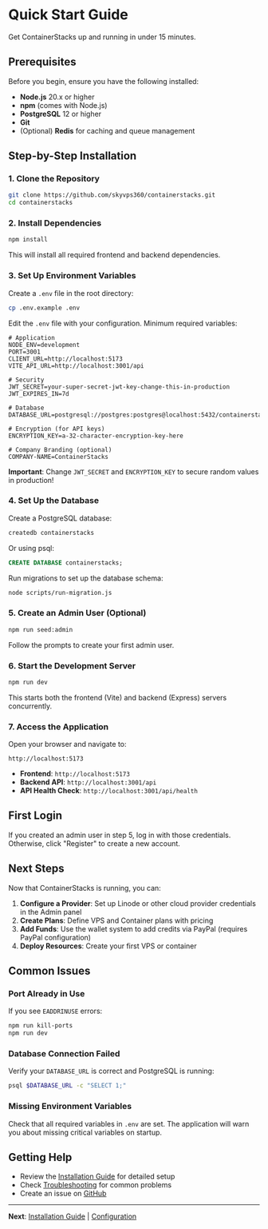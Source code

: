 # Quick Start Guide

Get ContainerStacks up and running in under 15 minutes.

## Prerequisites

Before you begin, ensure you have the following installed:

- **Node.js** 20.x or higher
- **npm** (comes with Node.js)
- **PostgreSQL** 12 or higher
- **Git**
- (Optional) **Redis** for caching and queue management

## Step-by-Step Installation

### 1. Clone the Repository

```bash
git clone https://github.com/skyvps360/containerstacks.git
cd containerstacks
```

### 2. Install Dependencies

```bash
npm install
```

This will install all required frontend and backend dependencies.

### 3. Set Up Environment Variables

Create a `.env` file in the root directory:

```bash
cp .env.example .env
```

Edit the `.env` file with your configuration. Minimum required variables:

```env
# Application
NODE_ENV=development
PORT=3001
CLIENT_URL=http://localhost:5173
VITE_API_URL=http://localhost:3001/api

# Security
JWT_SECRET=your-super-secret-jwt-key-change-this-in-production
JWT_EXPIRES_IN=7d

# Database
DATABASE_URL=postgresql://postgres:postgres@localhost:5432/containerstacks

# Encryption (for API keys)
ENCRYPTION_KEY=a-32-character-encryption-key-here

# Company Branding (optional)
COMPANY-NAME=ContainerStacks
```

**Important**: Change `JWT_SECRET` and `ENCRYPTION_KEY` to secure random values in production!

### 4. Set Up the Database

Create a PostgreSQL database:

```bash
createdb containerstacks
```

Or using psql:

```sql
CREATE DATABASE containerstacks;
```

Run migrations to set up the database schema:

```bash
node scripts/run-migration.js
```

### 5. Create an Admin User (Optional)

```bash
npm run seed:admin
```

Follow the prompts to create your first admin user.

### 6. Start the Development Server

```bash
npm run dev
```

This starts both the frontend (Vite) and backend (Express) servers concurrently.

### 7. Access the Application

Open your browser and navigate to:

```
http://localhost:5173
```

- **Frontend**: `http://localhost:5173`
- **Backend API**: `http://localhost:3001/api`
- **API Health Check**: `http://localhost:3001/api/health`

## First Login

If you created an admin user in step 5, log in with those credentials. Otherwise, click "Register" to create a new account.

## Next Steps

Now that ContainerStacks is running, you can:

1. **Configure a Provider**: Set up Linode or other cloud provider credentials in the Admin panel
2. **Create Plans**: Define VPS and Container plans with pricing
3. **Add Funds**: Use the wallet system to add credits via PayPal (requires PayPal configuration)
4. **Deploy Resources**: Create your first VPS or container

## Common Issues

### Port Already in Use

If you see `EADDRINUSE` errors:

```bash
npm run kill-ports
npm run dev
```

### Database Connection Failed

Verify your `DATABASE_URL` is correct and PostgreSQL is running:

```bash
psql $DATABASE_URL -c "SELECT 1;"
```

### Missing Environment Variables

Check that all required variables in `.env` are set. The application will warn you about missing critical variables on startup.

## Getting Help

- Review the [Installation Guide](./installation.md) for detailed setup
- Check [Troubleshooting](../troubleshooting/common-issues.md) for common problems
- Create an issue on [GitHub](https://github.com/skyvps360/containerstacks/issues)

---

**Next**: [Installation Guide](./installation.md) | [Configuration](./configuration.md)
